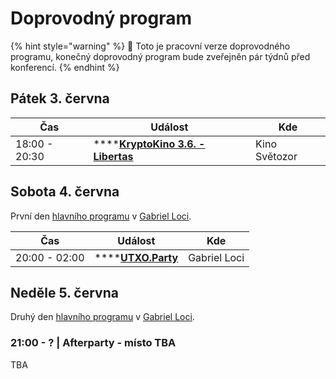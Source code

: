 # Doprovodný program

{% hint style="warning" %}
🚧 Toto je pracovní verze doprovodného programu, konečný doprovodný program bude zveřejněn pár týdnů před konferencí.
{% endhint %}

## Pátek 3. června

| Čas           | Událost                                             | Kde           |
| ------------- | --------------------------------------------------- | ------------- |
| 18:00 - 20:30 | ****[**KryptoKino 3.6. - Libertas**](kryptokino.md) | Kino Světozor |

## Sobota 4. června

První den [hlavního programu](../hlavni-program.md) v [Gabriel Loci](../misto-konani/).

| Čas           | Událost                             | Kde          |
| ------------- | ----------------------------------- | ------------ |
| 20:00 - 02:00 | ****[**UTXO.Party**](utxo.party.md) | Gabriel Loci |

## Neděle 5. června

Druhý den [hlavního programu](../hlavni-program.md) v [Gabriel Loci](../misto-konani/).

### 21:00 - ? | Afterparty - místo TBA

TBA

